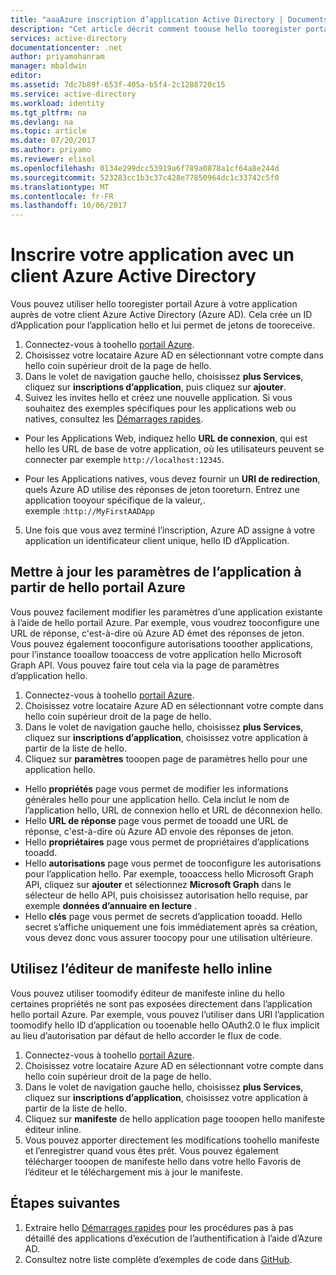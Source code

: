 ```yaml
---
title: "aaaAzure inscription d’application Active Directory | Documents Microsoft"
description: "Cet article décrit comment toouse hello tooregister portail Azure, une application avec Azure Active Directory"
services: active-directory
documentationcenter: .net
author: priyamohanram
manager: mbaldwin
editor: 
ms.assetid: 7dc7b89f-653f-405a-b5f4-2c1288720c15
ms.service: active-directory
ms.workload: identity
ms.tgt_pltfrm: na
ms.devlang: na
ms.topic: article
ms.date: 07/20/2017
ms.author: priyamo
ms.reviewer: elisol
ms.openlocfilehash: 0134e299dcc53919a6f789a0878a1cf64a8e244d
ms.sourcegitcommit: 523283cc1b3c37c428e77850964dc1c33742c5f0
ms.translationtype: MT
ms.contentlocale: fr-FR
ms.lasthandoff: 10/06/2017
---
```

# <a name="register-your-application-with-your-azure-active-directory-tenant"></a>Inscrire votre application avec un client Azure Active Directory

Vous pouvez utiliser hello tooregister portail Azure à votre application auprès de votre client Azure Active Directory (Azure AD). Cela crée un ID d’Application pour l’application hello et lui permet de jetons de tooreceive.

1. Connectez-vous à toohello [portail Azure](https://portal.azure.com).
2. Choisissez votre locataire Azure AD en sélectionnant votre compte dans hello coin supérieur droit de la page de hello.
3. Dans le volet de navigation gauche hello, choisissez **plus Services**, cliquez sur **inscriptions d’application**, puis cliquez sur **ajouter**.
4. Suivez les invites hello et créez une nouvelle application. Si vous souhaitez des exemples spécifiques pour les applications web ou natives, consultez les [Démarrages rapides](active-directory-developers-guide.md).
  * Pour les Applications Web, indiquez hello **URL de connexion**, qui est hello les URL de base de votre application, où les utilisateurs peuvent se connecter par exemple `http://localhost:12345`.
<!--TODO: add once App ID URI is configurable: hello **App ID URI** is a unique identifier for your application. hello convention is toouse `https://<tenant-domain>/<app-name>`, e.g. `https://contoso.onmicrosoft.com/my-first-aad-app`-->
  * Pour les Applications natives, vous devez fournir un **URI de redirection**, quels Azure AD utilise des réponses de jeton tooreturn. Entrez une application tooyour spécifique de la valeur,. exemple :`http://MyFirstAADApp`
5. Une fois que vous avez terminé l’inscription, Azure AD assigne à votre application un identificateur client unique, hello ID d’Application.

## <a name="update-application-settings-from-hello-azure-portal"></a>Mettre à jour les paramètres de l’application à partir de hello portail Azure

Vous pouvez facilement modifier les paramètres d’une application existante à l’aide de hello portail Azure. Par exemple, vous voudrez tooconfigure une URL de réponse, c'est-à-dire où Azure AD émet des réponses de jeton. Vous pouvez également tooconfigure autorisations tooother applications, pour l’instance tooallow tooaccess de votre application hello Microsoft Graph API. Vous pouvez faire tout cela via la page de paramètres d’application hello.

1. Connectez-vous à toohello [portail Azure](https://portal.azure.com).
2. Choisissez votre locataire Azure AD en sélectionnant votre compte dans hello coin supérieur droit de la page de hello.
3. Dans le volet de navigation gauche hello, choisissez **plus Services**, cliquez sur **inscriptions d’application**, choisissez votre application à partir de la liste de hello.
4. Cliquez sur **paramètres** tooopen page de paramètres hello pour une application hello.
  * Hello **propriétés** page vous permet de modifier les informations générales hello pour une application hello. Cela inclut le nom de l’application hello, URL de connexion hello et URL de déconnexion hello.
  * Hello **URL de réponse** page vous permet de tooadd une URL de réponse, c'est-à-dire où Azure AD envoie des réponses de jeton.
  * Hello **propriétaires** page vous permet de propriétaires d’applications tooadd.
  * Hello **autorisations** page vous permet de tooconfigure les autorisations pour l’application hello. Par exemple, tooaccess hello Microsoft Graph API, cliquez sur **ajouter** et sélectionnez **Microsoft Graph** dans le sélecteur de hello API, puis choisissez autorisation hello requise, par exemple **données d’annuaire en lecture** .
  * Hello **clés** page vous permet de secrets d’application tooadd. Hello secret s’affiche uniquement une fois immédiatement après sa création, vous devez donc vous assurer toocopy pour une utilisation ultérieure.

## <a name="use-hello-inline-manifest-editor"></a>Utilisez l’éditeur de manifeste hello inline

Vous pouvez utiliser toomodify éditeur de manifeste inline du hello certaines propriétés ne sont pas exposées directement dans l’application hello portail Azure. Par exemple, vous pouvez l’utiliser dans URI l’application toomodify hello ID d’application ou tooenable hello OAuth2.0 le flux implicit au lieu d’autorisation par défaut de hello accorder le flux de code.

1. Connectez-vous à toohello [portail Azure](https://portal.azure.com).
2. Choisissez votre locataire Azure AD en sélectionnant votre compte dans hello coin supérieur droit de la page de hello.
3. Dans le volet de navigation gauche hello, choisissez **plus Services**, cliquez sur **inscriptions d’application**, choisissez votre application à partir de la liste de hello.
4. Cliquez sur **manifeste** de hello application page tooopen hello manifeste éditeur inline.
5. Vous pouvez apporter directement les modifications toohello manifeste et l’enregistrer quand vous êtes prêt. Vous pouvez également télécharger tooopen de manifeste hello dans votre hello Favoris de l’éditeur et le téléchargement mis à jour le manifeste.

## <a name="next-steps"></a>Étapes suivantes

1. Extraire hello [Démarrages rapides](active-directory-developers-guide.md) pour les procédures pas à pas détaillé des applications d’exécution de l’authentification à l’aide d’Azure AD.
2. Consultez notre liste complète d’exemples de code dans [GitHub](https://github.com/azure-samples).
